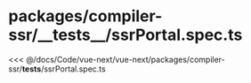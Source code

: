 # packages/compiler-ssr/\_\_tests\_\_/ssrPortal.spec.ts

<<< @/docs/Code/vue-next/vue-next/packages/compiler-ssr/__tests__/ssrPortal.spec.ts
